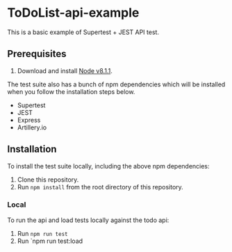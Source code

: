 # ToDoList-api-example

This is a basic example of Supertest + JEST API test.


Prerequisites
------------

1. Download and install [Node v8.1.1](https://nodejs.org/en/).

The test suite also has a bunch of npm dependencies which will be installed when you follow the installation
steps below.

* Supertest
* JEST
* Express
* Artillery.io



Installation
------------

To install the test suite locally, including the above npm dependencies:

1. Clone this repository.
1. Run `npm install` from the root directory of this repository.

### Local

To run the api and load tests locally against the todo api:

1. Run `npm run test`
2. Run `npm run test:load
